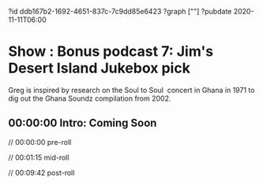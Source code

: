 ?id ddb167b2-1692-4651-837c-7c9dd85e6423
?graph [""]
?pubdate 2020-11-11T06:00

# Show : Bonus podcast 7: Jim's Desert Island Jukebox pick

Greg is inspired by research on the Soul to Soul  concert in Ghana in 1971 to dig out the Ghana Soundz compilation from 2002.

## 00:00:00 Intro: Coming Soon

// 00:00:00 pre-roll

// 00:01:15 mid-roll

// 00:09:42 post-roll
